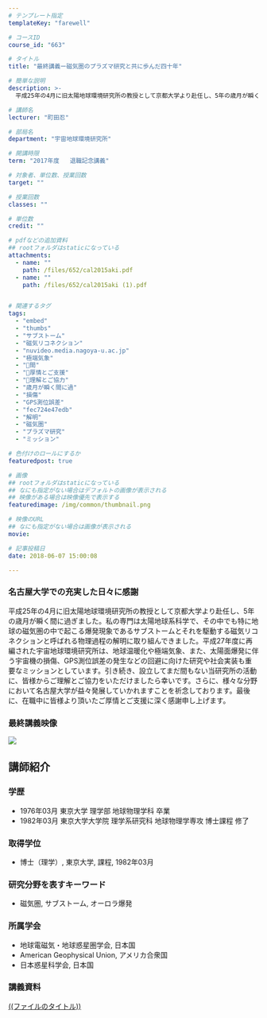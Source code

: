 ```yaml
---
# テンプレート指定
templateKey: "farewell"

# コースID
course_id: "663"

# タイトル
title: "最終講義ー磁気圏のプラズマ研究と共に歩んだ四十年"

# 簡単な説明
description: >-
  平成25年の4月に旧太陽地球環境研究所の教授として京都大学より赴任し、5年の歳月が瞬く間に過ぎました。私の専門は太陽地球系科学で、その中でも特に地球の磁気圏の中で起こる爆発現象であ...

# 講師名
lecturer: "町田忍"

# 部局名
department: "宇宙地球環境研究所"

# 開講時限
term: "2017年度	退職記念講義"

# 対象者、単位数、授業回数
target: ""

# 授業回数
classes: ""

# 単位数
credit: ""

# pdfなどの追加資料
## rootフォルダはstaticになっている
attachments: 
  - name: "" 
    path: /files/652/cal2015aki.pdf
  - name: "" 
    path: /files/652/cal2015aki (1).pdf


# 関連するタグ
tags:
  - "embed"
  - "thumbs"
  - "サブストーム"
  - "磁気リコネクション"
  - "nuvideo.media.nagoya-u.ac.jp"
  - "極端気象"
  - "゙間"
  - "゙厚情とご支援"
  - "゙理解とご協力"
  - "歳月が瞬く間に過"
  - "損傷"
  - "GPS測位誤差"
  - "fec724e47edb"
  - "解明"
  - "磁気圏"
  - "プラズマ研究"
  - "ミッション"

# 色付けのロールにするか
featuredpost: true

# 画像
## rootフォルダはstaticになっている
## なにも指定がない場合はデフォルトの画像が表示される
## 映像がある場合は映像優先で表示する
featuredimage: /img/common/thumbnail.png

# 映像のURL
## なにも指定がない場合は画像が表示される
movie: 

# 記事投稿日
date: 2018-06-07 15:00:08

---
```

### 名古屋大学での充実した日々に感謝  
平成25年の4月に旧太陽地球環境研究所の教授として京都大学より赴任し、5年の歳月が瞬く間に過ぎました。私の専門は太陽地球系科学で、その中でも特に地球の磁気圏の中で起こる爆発現象であるサブストームとそれを駆動する磁気リコネクションと呼ばれる物理過程の解明に取り組んできました。平成27年度に再編された宇宙地球環境研究所は、地球温暖化や極端気象、また、太陽面爆発に伴う宇宙機の損傷、GPS測位誤差の発生などの回避に向けた研究や社会実装も重要なミッションとしています。引き続き、設立してまだ間もない当研究所の活動に、皆様からご理解とご協力をいただけましたら幸いです。さらに、様々な分野において名古屋大学が益々発展していかれますことを祈念しております。最後に、在職中に皆様より頂いたご厚情とご支援に深く感謝申し上げます。  
### 最終講義映像  
[![](http://nuvideo.media.nagoya-u.ac.jp/thumbs/4059/4381)](http://nuvideo.media.nagoya-u.ac.jp/embed/fec724e47edb562cf9f22bf6ef69e5e10adc8149)
  
## 講師紹介  
  
### 学歴  
  
* 1976年03月 東京大学 理学部 地球物理学科 卒業  
* 1982年03月 東京大学大学院 理学系研究科 地球物理学専攻 博士課程 修了  
### 取得学位  
  
* 博士（理学）, 東京大学, 課程, 1982年03月  
### 研究分野を表すキーワード  
  
* 磁気圏, サブストーム, オーロラ爆発  
### 所属学会  
  
* 地球電磁気・地球惑星圏学会, 日本国  
* American Geophysical Union, アメリカ合衆国  
* 日本惑星科学会, 日本国
### 講義資料


[((ファイルのタイトル))](/files/663/((ファイル名))) 
